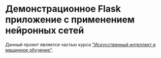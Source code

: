 # Демонстрационное Flask приложение с применением нейронных сетей

Данный проект является частью курса ["Искусственный интеллект и машинное обучение"](https://github.com/anondigriz/inginirium-course-ai).
